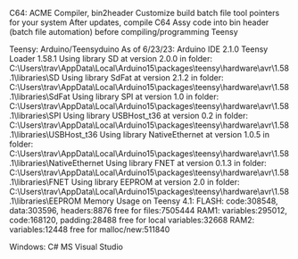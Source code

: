 
C64: ACME Compiler, bin2header
   Customize build batch file tool pointers for your system
   After updates, compile C64 Assy code into bin header (batch file automation) before compiling/programming Teensy
   
Teensy: Arduino/Teensyduino
   As of 6/23/23:
      Arduino IDE 2.1.0
      Teensy Loader 1.58.1
         Using library SD at version 2.0.0 in folder: C:\Users\trav\AppData\Local\Arduino15\packages\teensy\hardware\avr\1.58.1\libraries\SD 
         Using library SdFat at version 2.1.2 in folder: C:\Users\trav\AppData\Local\Arduino15\packages\teensy\hardware\avr\1.58.1\libraries\SdFat 
         Using library SPI at version 1.0 in folder: C:\Users\trav\AppData\Local\Arduino15\packages\teensy\hardware\avr\1.58.1\libraries\SPI 
         Using library USBHost_t36 at version 0.2 in folder: C:\Users\trav\AppData\Local\Arduino15\packages\teensy\hardware\avr\1.58.1\libraries\USBHost_t36 
         Using library NativeEthernet at version 1.0.5 in folder: C:\Users\trav\AppData\Local\Arduino15\packages\teensy\hardware\avr\1.58.1\libraries\NativeEthernet 
         Using library FNET at version 0.1.3 in folder: C:\Users\trav\AppData\Local\Arduino15\packages\teensy\hardware\avr\1.58.1\libraries\FNET 
         Using library EEPROM at version 2.0 in folder: C:\Users\trav\AppData\Local\Arduino15\packages\teensy\hardware\avr\1.58.1\libraries\EEPROM 
      Memory Usage on Teensy 4.1:
        FLASH: code:308548, data:303596, headers:8876   free for files:7505444
         RAM1: variables:295012, code:168120, padding:28488   free for local variables:32668
         RAM2: variables:12448  free for malloc/new:511840

Windows: C# MS Visual Studio

